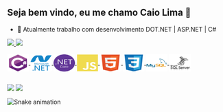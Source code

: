 ## Seja bem vindo, eu me chamo Caio Lima 👋


- 🔭 Atualmente trabalho com desenvolvimento DOT.NET | ASP.NET | C#

 <div>
  <a href="https://github.com/caioc-lima">
  <img height="180em" src="https://github-readme-stats.vercel.app/api?username=rafaballerini&show_icons=true&theme=dark&include_all_commits=true&count_private=true"/>
  <img height="180em" src="https://github-readme-stats.vercel.app/api/top-langs/?username=rafaballerini&layout=compact&langs_count=7&theme=dark"/>
</div>
<div style="display: inline_block"><br>
  <img align="center" alt="Caio-Csharp" height="40" width="50" src="https://raw.githubusercontent.com/devicons/devicon/master/icons/csharp/csharp-original.svg">
  <img align="center" alt="Caio-dot-net-plain-wordmark" height="40" width="50" src="https://raw.githubusercontent.com/devicons/devicon/master/icons/dot-net/dot-net-plain-wordmark.svg">
    <img align="center" alt="Caio-dotnetcore-original" height="40" width="50" src="https://raw.githubusercontent.com/devicons/devicon/master/icons/dotnetcore/dotnetcore-original.svg">
  
  <img align="center" alt="Caio-Js" height="40" width="50" src="https://raw.githubusercontent.com/devicons/devicon/master/icons/javascript/javascript-plain.svg">
  <img align="center" alt="Caio-HTML" height="40" width="50" src="https://raw.githubusercontent.com/devicons/devicon/master/icons/html5/html5-original.svg">
  <img align="center" alt="Caio-CSS" height="40" width="50" src="https://raw.githubusercontent.com/devicons/devicon/master/icons/css3/css3-original.svg">
  <img align="center" alt="Caio-Mysql" height="40" width="50" src="https://raw.githubusercontent.com/devicons/devicon/master/icons/mysql/mysql-original-wordmark.svg">
  <img align="center" alt="Caio-Mysql" height="40" width="50" src="https://raw.githubusercontent.com/devicons/devicon/master/icons/microsoftsqlserver/microsoftsqlserver-plain-wordmark.svg">
</div>
  
  ##
 
<div> 
  <a href = "mailto:caioc.lima@outlook.com.br"><img src="https://img.shields.io/badge/-Gmail-%23333?style=for-the-badge&logo=gmail&logoColor=white" target="_blank"></a>
  <a href="https://www.linkedin.com/in/caio-lima-5aa0b4175/" target="_blank"><img src="https://img.shields.io/badge/-LinkedIn-%230077B5?style=for-the-badge&logo=linkedin&logoColor=white" target="_blank"></a> 
 
  ![Snake animation](https://github.com/caioc-lima/caioc-lima/blob/output/github-contribution-grid-snake.svg)
 
</div>
